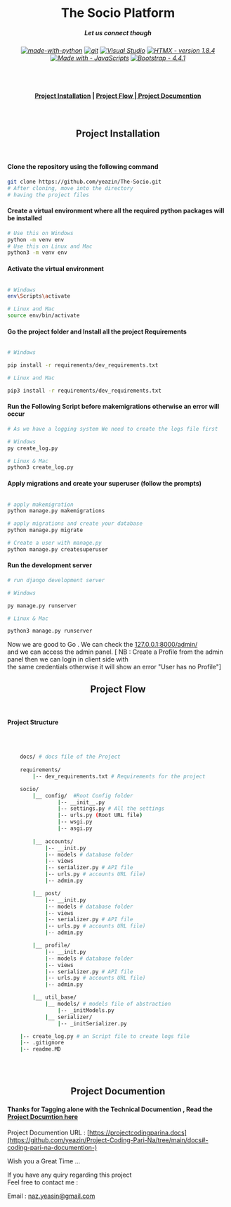 <h1 align="center"> The Socio Platform </h1>
<h5 align="center">Let us connect though</h5>
<h6 align="Center">

[![made-with-python](https://img.shields.io/badge/Made%20with-Python-1f425f.svg)](https://www.python.org/)
 [![git](https://badgen.net/badge/icon/git?icon=git&label)](https://git-scm.com) [![Visual Studio](https://badgen.net/badge/icon/visualstudio?icon=visualstudio&label)](https://visualstudio.microsoft.com) [![HTMX - version 1.8.4](https://img.shields.io/badge/HTMX-version_1.8.4-2ea44f)](https://htmx.org/) [![Made with  - JavaScripts](https://img.shields.io/badge/Made_with_-JavaScripts-blueviolet)](https://www.javascript.com/) [![Bootstrap - 4.4.1](https://img.shields.io/badge/Bootstrap-4.4.1-ff69b4)](https://getbootstrap.com/docs/3.4/)

</h6>

<br>

<h4 align="center">
<a href="https://github.com/yeazin/Project-Coding-Pari-Na#-project-installation-"> Project Installation</a> | 
<a href="https://github.com/yeazin/Project-Coding-Pari-Na#project-flow"> Project Flow </a>
|<a href="https://github.com/yeazin/Project-Coding-Pari-Na#-project-documention-"> Project Documention </a>

</h4> 

<br>


<h2 align="center"> Project Installation </h2>
<br>

#### Clone the repository using the following command

```bash
git clone https://github.com/yeazin/The-Socio.git
# After cloning, move into the directory 
# having the project files 
```
#### Create a virtual environment where all the required python packages will be installed

```bash
# Use this on Windows
python -m venv env
# Use this on Linux and Mac
python3 -m venv env
```
#### Activate the virtual environment

```bash

# Windows
env\Scripts\activate

# Linux and Mac
source env/bin/activate

```
#### Go the project folder and Install all the project Requirements

```bash

# Windows

pip install -r requirements/dev_requirements.txt

# Linux and Mac

pip3 install -r requirements/dev_requirements.txt

```

#### Run the Following Script before makemigrations otherwise an error will occur

```bash
# As we have a logging system We need to create the logs file first

# Windows 
py create_log.py

# Linux & Mac
python3 create_log.py
```

#### Apply migrations and create your superuser (follow the prompts)

```bash

# apply makemigration 
python manage.py makemigrations

# apply migrations and create your database
python manage.py migrate

# Create a user with manage.py
python manage.py createsuperuser

```

#### Run the development server

```bash
# run django development server

# Windows 

py manage.py runserver

# Linux & Mac

python3 manage.py runserver

```
Now we are good to Go . We can check the [127.0.0.1:8000/admin/](http://127.0.0.1:8000/admin/)<br> and we can access the admin panel.
[ NB : Create a Profile from the admin panel then we can login in client side with <br> the same credentials  otherwise it will show an
error "User has no Profile"]
<br>

<h2 align="center">Project Flow</h2>
<br>

#### Project Structure 
<br>

```bash 

    docs/ # docs file of the Project
    
    requirements/
        |-- dev_requirements.txt # Requirements for the project

    socio/
        |__ config/  #Root Config folder
                |-- __init__.py
                |-- settings.py # All the settings 
                |-- urls.py (Root URL file)
                |-- wsgi.py
                |-- asgi.py
        
        |__ accounts/
            |-- __init.py
            |-- models # database folder  
            |-- views 
            |-- serializer.py # API file
            |-- urls.py # accounts URL file)
            |-- admin.py

        |__ post/
            |-- __init.py
            |-- models # database folder  
            |-- views 
            |-- serializer.py # API file
            |-- urls.py # accounts URL file)
            |-- admin.py

        |__ profile/
            |-- __init.py
            |-- models # database folder  
            |-- views 
            |-- serializer.py # API file
            |-- urls.py # accounts URL file)
            |-- admin.py

        |__ util_base/
            |__ models/ # models file of abstraction
                |-- _initModels.py
            |__ serializer/
                |-- _initSerializer.py

    |-- create_log.py # an Script file to create logs file  
    |-- .gitignore
    |-- readme.MD 
    

```
<br>

<h2 align="center"> Project Documention </h2>

#### Thanks for Tagging alone with the Technical Documention , Read the [Project Documtion here](https://github.com/yeazin/Project-Coding-Pari-Na/tree/main/docs#-coding-pari-na-documention-) 

Project Documention URL :  [https://projectcodingparina.docs](https://github.com/yeazin/Project-Coding-Pari-Na/tree/main/docs#-coding-pari-na-documention-)

Wish you a Great Time ...

If you have any quiry regarding this project <br>
Feel free to contact me :

Email : naz.yeasin@gmail.com